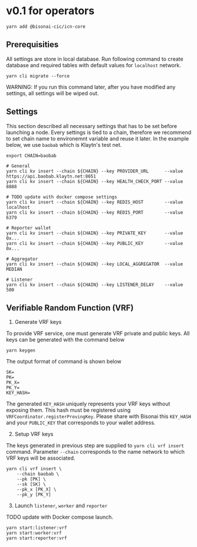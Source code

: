# v0.1 for operators

```shell
yarn add @bisonai-cic/icn-core
```

## Prerequisities

All settings are store in local database.
Run following command to create database and required tables with default values for `localhost` network.

```shell
yarn cli migrate --force
```

WARNING: If you run this command later, after you have modified any settings, all settings will be wiped out.

## Settings

This section described all necessary settings that has to be set before launching a node.
Every settings is tied to a chain, therefore we recommend to set chain name to environemnt variable and reuse it later.
In the example below, we use `baobab` which is Klaytn's test net.

```shell
export CHAIN=baobab
```

```shell
# General
yarn cli kv insert --chain ${CHAIN} --key PROVIDER_URL      --value https://api.baobab.klaytn.net:8651
yarn cli kv insert --chain ${CHAIN} --key HEALTH_CHECK_PORT --value 8888

# TODO update with docker compose settings
yarn cli kv insert --chain ${CHAIN} --key REDIS_HOST        --value localhost
yarn cli kv insert --chain ${CHAIN} --key REDIS_PORT        --value 6379

# Reporter wallet
yarn cli kv insert --chain ${CHAIN} --key PRIVATE_KEY       --value 0x...
yarn cli kv insert --chain ${CHAIN} --key PUBLIC_KEY        --value 0x...

# Aggregator
yarn cli kv insert --chain ${CHAIN} --key LOCAL_AGGREGATOR  --value MEDIAN

# Listener
yarn cli kv insert --chain ${CHAIN} --key LISTENER_DELAY    --value 500
```

## Verifiable Random Function (VRF)

1. Generate VRF keys

To provide VRF service, one must generate VRF private and public keys.
All keys can be generated with the command below

```shell
yarn keygen
```

The output format of command is shown below

```shell
SK=
PK=
PK_X=
PK_Y=
KEY_HASH=
```

The generated `KEY_HASH` uniquely represents your VRF keys without exposing them.
This hash must be registered using `VRFCoordinator.registerProvingKey`.
Please share with Bisonai this `KEY_HASH` and your `PUBLIC_KEY` that corresponds to your wallet address.

2. Setup VRF keys

The keys generated in previous step are supplied to `yarn cli vrf insert` command.
Parameter `--chain` corresponds to the name network to which VRF keys will be associated.

```shell
yarn cli vrf insert \
    --chain baobab \
    --pk [PK] \
    --sk [SK] \
    --pk_x [PK_X] \
    --pk_y [PK_Y]
```

3. Launch `listener`, `worker` and `reporter`

TODO update with Docker compose launch.

```shell
yarn start:listener:vrf
yarn start:worker:vrf
yarn start:reporter:vrf
```
